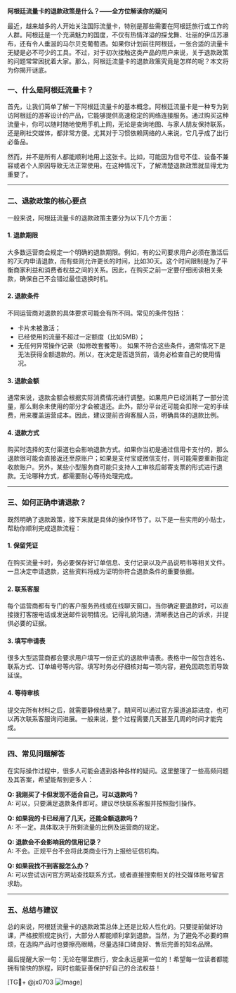 **阿根廷流量卡的退款政策是什么？——全方位解读你的疑问**

最近，越来越多的人开始关注国际流量卡，特别是那些需要在阿根廷旅行或工作的人群。阿根廷是一个充满魅力的国度，不仅有热情洋溢的探戈舞、壮丽的伊瓜苏瀑布，还有令人垂涎的马尔贝克葡萄酒。如果你计划前往阿根廷，一张合适的流量卡无疑是必不可少的工具。不过，对于初次接触这类产品的用户来说，关于退款政策的问题常常困扰着大家。那么，阿根廷流量卡的退款政策究竟是怎样的呢？本文将为你揭开谜底。

### **一、什么是阿根廷流量卡？**

首先，让我们简单了解一下阿根廷流量卡的基本概念。阿根廷流量卡是一种专为到访阿根廷的游客设计的产品，它能够提供高速稳定的网络连接服务。通过购买这种流量卡，你可以随时随地使用手机上网，无论是查询地图、与家人朋友保持联系，还是刷社交媒体，都非常方便。尤其对于习惯依赖网络的人来说，它几乎成了出行必备品。

然而，并不是所有人都能顺利地用上这张卡。比如，可能因为信号不佳、设备不兼容或者个人原因导致无法正常使用。在这种情况下，了解清楚退款政策就显得尤为重要了。

---

### **二、退款政策的核心要点**

一般来说，阿根廷流量卡的退款政策主要分为以下几个方面：

#### 1. **退款期限**
   大多数运营商会规定一个明确的退款期限。例如，有的公司要求用户必须在激活后的7天内申请退款，而有些则允许更长的时间，比如30天。这个时间限制是为了平衡商家利益和消费者权益之间的关系。因此，在购买之前一定要仔细阅读相关条款，确保自己不会错过最佳退换时机。

#### 2. **退款条件**
   不同运营商对退款的具体要求可能会有所不同。常见的条件包括：
   - 卡片未被激活；
   - 已经使用的流量不超过一定额度（比如5MB）；
   - 无任何异常操作记录（如修改套餐等）。
   如果不符合这些条件，通常情况下是无法获得全额退款的。所以，在决定是否退货前，请务必检查自己的使用情况。

#### 3. **退款金额**
   通常来说，退款金额会根据实际消费情况进行调整。如果用户已经消耗了一部分流量，那么剩余未使用的部分才会被退还。此外，部分平台还可能会扣除一定的手续费，用来覆盖运营成本。因此，建议提前咨询客服人员，明确具体的退款比例。

#### 4. **退款方式**
   购买时选择的支付渠道也会影响退款方式。如果你当初是通过信用卡支付的，那么退款很可能会直接返还至原账户；如果是支付宝或微信支付，则可能需要重新指定收款账户。另外，某些小型服务商可能只支持人工审核后邮寄支票的形式进行退款。无论哪种方式，都需要耐心等待处理完成。

---

### **三、如何正确申请退款？**

既然明确了退款政策，接下来就是具体的操作环节了。以下是一些实用的小贴士，帮助你顺利完成退款流程：

#### 1. **保留凭证**
   在购买流量卡时，务必要保存好订单信息、支付记录以及产品说明书等相关文件。一旦决定申请退款，这些资料将成为证明你符合退款条件的重要依据。

#### 2. **联系客服**
   每个运营商都有专门的客户服务热线或在线聊天窗口。当你确定要退款时，可以直接拨打客服电话或发送邮件说明情况。记得礼貌沟通，清晰表达自己的诉求，并提供必要的证据。

#### 3. **填写申请表**
   很多大型运营商都会要求用户填写一份正式的退款申请表。表格中一般包含姓名、联系方式、订单编号等内容。填写时务必仔细核对每一项内容，避免因疏忽而导致延误。

#### 4. **等待审核**
   提交完所有材料之后，就需要静候结果了。期间可以通过官方渠道追踪进度，也可以再次联系客服询问进展。一般来说，整个过程需要几天甚至几周的时间才能完成。

---

### **四、常见问题解答**

在实际操作过程中，很多人可能会遇到各种各样的疑问。这里整理了一些高频问题及其答案，希望能帮到更多人：

**Q: 我刚买了卡但发现不适合自己，可以退款吗？**  
A: 可以，只要满足退款条件即可。建议尽快联系客服并按照指引操作。

**Q: 如果我的卡已经用了几天，还能全额退款吗？**  
A: 不一定。具体取决于所剩流量的比例及运营商的规定。

**Q: 退款会不会影响我的信用记录？**  
A: 不会。正规平台不会将此类商业行为上报给征信机构。

**Q: 如果我找不到客服怎么办？**  
A: 可以尝试访问官方网站查找联系方式，或者直接搜索相关的社交媒体账号留言求助。

---

### **五、总结与建议**

总的来说，阿根廷流量卡的退款政策总体上还是比较人性化的。只要提前做好功课，严格按照规定执行，大部分人都能顺利拿到退款。当然，为了避免不必要的麻烦，在选购产品时也要擦亮眼睛，尽量选择口碑良好、售后完善的知名品牌。

最后提醒大家一句：无论在哪里旅行，安全永远是第一位的！希望每一位读者都能拥有愉快的旅程，同时也能妥善保护好自己的合法权益！

[TG💪+ @jx0703 ![Image](https://github.com/user-attachments/assets/dbca1d08-cadb-493c-b0ec-ad6f7a83f270)]
